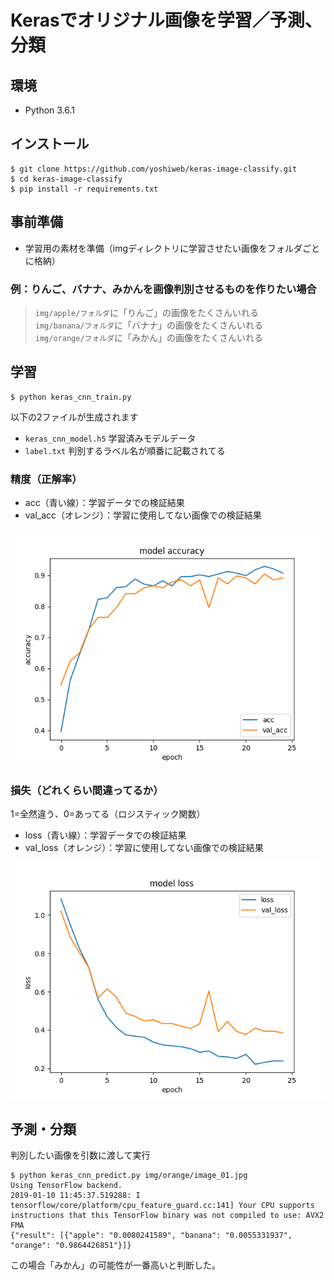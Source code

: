 # Kerasでオリジナル画像を学習／予測、分類

## 環境

- Python 3.6.1


## インストール

```
$ git clone https://github.com/yoshiweb/keras-image-classify.git
$ cd keras-image-classify
$ pip install -r requirements.txt
```


## 事前準備

- 学習用の素材を準備（imgディレクトリに学習させたい画像をフォルダごとに格納）


### 例：りんご、バナナ、みかんを画像判別させるものを作りたい場合

> `img/apple/フォルダ`に「りんご」の画像をたくさんいれる  
> `img/banana/フォルダ`に「バナナ」の画像をたくさんいれる  
> `img/orange/フォルダ`に「みかん」の画像をたくさんいれる  


## 学習

```
$ python keras_cnn_train.py
```

以下の2ファイルが生成されます

- `keras_cnn_model.h5` 学習済みモデルデータ
- `label.txt` 判別するラベル名が順番に記載されてる


### 精度（正解率）

- acc（青い線）：学習データでの検証結果
- val_acc（オレンジ）：学習に使用してない画像での検証結果

![img](keras_cnn_train_1.png)  





### 損失（どれくらい間違ってるか）

1=全然違う、0=あってる（ロジスティック関数）


- loss（青い線）：学習データでの検証結果
- val_loss（オレンジ）：学習に使用してない画像での検証結果

![img](keras_cnn_train_2.png)  






## 予測・分類

判別したい画像を引数に渡して実行

```
$ python keras_cnn_predict.py img/orange/image_01.jpg
Using TensorFlow backend.
2019-01-10 11:45:37.519288: I tensorflow/core/platform/cpu_feature_guard.cc:141] Your CPU supports instructions that this TensorFlow binary was not compiled to use: AVX2 FMA
{"result": [{"apple": "0.0080241589", "banana": "0.0055331937", "orange": "0.9864426851"}]}
```

この場合「みかん」の可能性が一番高いと判断した。
